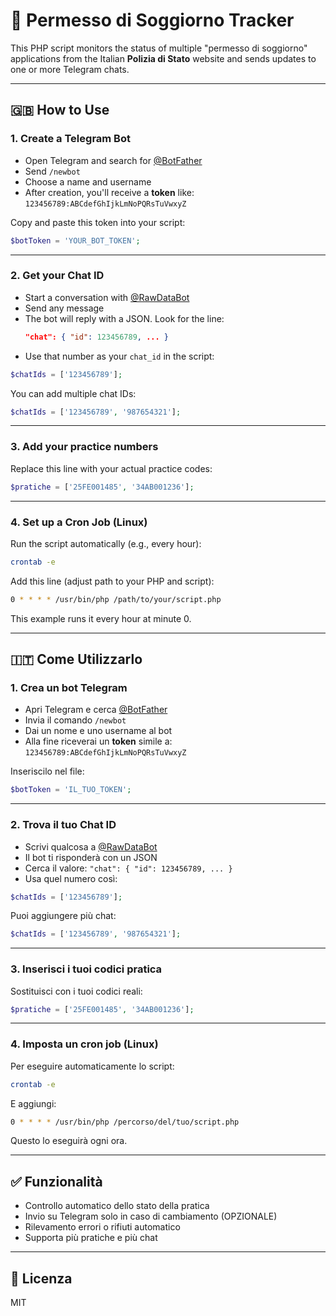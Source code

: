 # 🛂 Permesso di Soggiorno Tracker

This PHP script monitors the status of multiple "permesso di soggiorno" applications from the Italian **Polizia di Stato** website and sends updates to one or more Telegram chats.

---

## 🇬🇧 How to Use

### 1. Create a Telegram Bot

- Open Telegram and search for [@BotFather](https://t.me/BotFather)
- Send `/newbot`
- Choose a name and username
- After creation, you'll receive a **token** like:  
  `123456789:ABCdefGhIjkLmNoPQRsTuVwxyZ`

Copy and paste this token into your script:
```php
$botToken = 'YOUR_BOT_TOKEN';
```

---

### 2. Get your Chat ID

- Start a conversation with [@RawDataBot](https://t.me/RawDataBot)
- Send any message
- The bot will reply with a JSON. Look for the line:
  ```json
  "chat": { "id": 123456789, ... }
  ```
- Use that number as your `chat_id` in the script:
```php
$chatIds = ['123456789'];
```

You can add multiple chat IDs:
```php
$chatIds = ['123456789', '987654321'];
```

---

### 3. Add your practice numbers

Replace this line with your actual practice codes:
```php
$pratiche = ['25FE001485', '34AB001236'];
```

---

### 4. Set up a Cron Job (Linux)

Run the script automatically (e.g., every hour):

```bash
crontab -e
```

Add this line (adjust path to your PHP and script):

```bash
0 * * * * /usr/bin/php /path/to/your/script.php
```

This example runs it every hour at minute 0.

---

## 🇮🇹 Come Utilizzarlo

### 1. Crea un bot Telegram

- Apri Telegram e cerca [@BotFather](https://t.me/BotFather)
- Invia il comando `/newbot`
- Dai un nome e uno username al bot
- Alla fine riceverai un **token** simile a:
  `123456789:ABCdefGhIjkLmNoPQRsTuVwxyZ`

Inseriscilo nel file:
```php
$botToken = 'IL_TUO_TOKEN';
```

---

### 2. Trova il tuo Chat ID

- Scrivi qualcosa a [@RawDataBot](https://t.me/RawDataBot)
- Il bot ti risponderà con un JSON
- Cerca il valore:
  `"chat": { "id": 123456789, ... }`
- Usa quel numero così:
```php
$chatIds = ['123456789'];
```

Puoi aggiungere più chat:
```php
$chatIds = ['123456789', '987654321'];
```

---

### 3. Inserisci i tuoi codici pratica

Sostituisci con i tuoi codici reali:
```php
$pratiche = ['25FE001485', '34AB001236'];
```

---

### 4. Imposta un cron job (Linux)

Per eseguire automaticamente lo script:

```bash
crontab -e
```

E aggiungi:
```bash
0 * * * * /usr/bin/php /percorso/del/tuo/script.php
```

Questo lo eseguirà ogni ora.

---

## ✅ Funzionalità

- Controllo automatico dello stato della pratica
- Invio su Telegram solo in caso di cambiamento (OPZIONALE)
- Rilevamento errori o rifiuti automatico
- Supporta più pratiche e più chat

---

## 📄 Licenza

MIT
